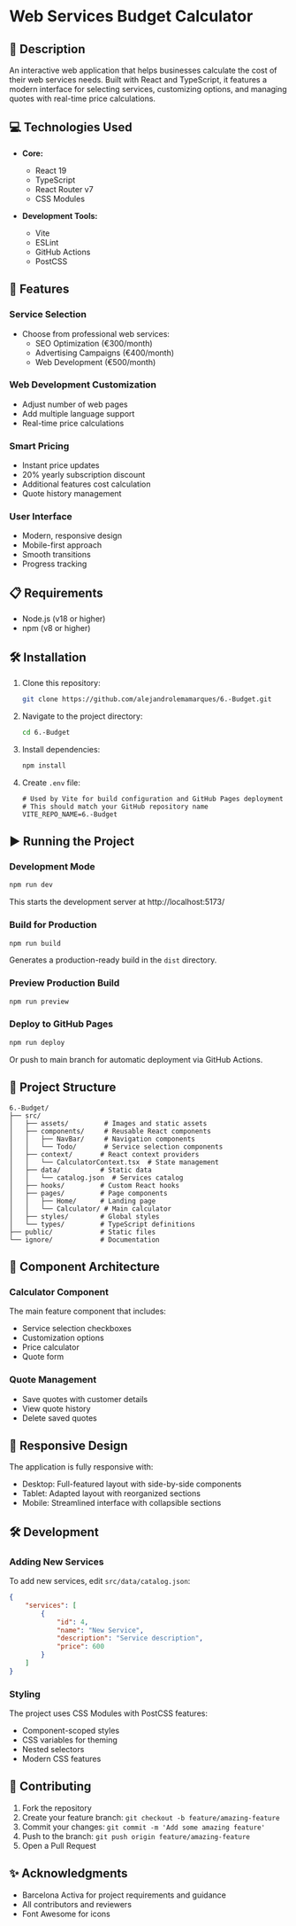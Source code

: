 # Web Services Budget Calculator

## 📄 Description

An interactive web application that helps businesses calculate the cost of their web services needs. Built with React and TypeScript, it features a modern interface for selecting services, customizing options, and managing quotes with real-time price calculations.

## 💻 Technologies Used

-   **Core:**

    -   React 19
    -   TypeScript
    -   React Router v7
    -   CSS Modules

-   **Development Tools:**
    -   Vite
    -   ESLint
    -   GitHub Actions
    -   PostCSS

## 🌟 Features

### Service Selection

-   Choose from professional web services:
    -   SEO Optimization (€300/month)
    -   Advertising Campaigns (€400/month)
    -   Web Development (€500/month)

### Web Development Customization

-   Adjust number of web pages
-   Add multiple language support
-   Real-time price calculations

### Smart Pricing

-   Instant price updates
-   20% yearly subscription discount
-   Additional features cost calculation
-   Quote history management

### User Interface

-   Modern, responsive design
-   Mobile-first approach
-   Smooth transitions
-   Progress tracking

## 📋 Requirements

-   Node.js (v18 or higher)
-   npm (v8 or higher)

## 🛠️ Installation

1. Clone this repository:

    ```sh
    git clone https://github.com/alejandrolemamarques/6.-Budget.git
    ```

2. Navigate to the project directory:

    ```sh
    cd 6.-Budget
    ```

3. Install dependencies:

    ```sh
    npm install
    ```

4. Create `.env` file:
    ```env
    # Used by Vite for build configuration and GitHub Pages deployment
    # This should match your GitHub repository name
    VITE_REPO_NAME=6.-Budget
    ```

## ▶️ Running the Project

### Development Mode

```sh
npm run dev
```

This starts the development server at http://localhost:5173/

### Build for Production

```sh
npm run build
```

Generates a production-ready build in the `dist` directory.

### Preview Production Build

```sh
npm run preview
```

### Deploy to GitHub Pages

```sh
npm run deploy
```

Or push to main branch for automatic deployment via GitHub Actions.

## 📁 Project Structure

```
6.-Budget/
├── src/
│   ├── assets/         # Images and static assets
│   ├── components/     # Reusable React components
│   │   ├── NavBar/     # Navigation components
│   │   └── Todo/       # Service selection components
│   ├── context/       # React context providers
│   │   └── CalculatorContext.tsx  # State management
│   ├── data/          # Static data
│   │   └── catalog.json  # Services catalog
│   ├── hooks/         # Custom React hooks
│   ├── pages/         # Page components
│   │   ├── Home/      # Landing page
│   │   └── Calculator/ # Main calculator
│   ├── styles/        # Global styles
│   └── types/         # TypeScript definitions
├── public/            # Static files
└── ignore/            # Documentation
```

## 🧩 Component Architecture

### Calculator Component

The main feature component that includes:

-   Service selection checkboxes
-   Customization options
-   Price calculator
-   Quote form

### Quote Management

-   Save quotes with customer details
-   View quote history
-   Delete saved quotes

## 📱 Responsive Design

The application is fully responsive with:

-   Desktop: Full-featured layout with side-by-side components
-   Tablet: Adapted layout with reorganized sections
-   Mobile: Streamlined interface with collapsible sections

## 🛠️ Development

### Adding New Services

To add new services, edit `src/data/catalog.json`:

```json
{
    "services": [
        {
            "id": 4,
            "name": "New Service",
            "description": "Service description",
            "price": 600
        }
    ]
}
```

### Styling

The project uses CSS Modules with PostCSS features:

-   Component-scoped styles
-   CSS variables for theming
-   Nested selectors
-   Modern CSS features

## 🤝 Contributing

1. Fork the repository
2. Create your feature branch: `git checkout -b feature/amazing-feature`
3. Commit your changes: `git commit -m 'Add some amazing feature'`
4. Push to the branch: `git push origin feature/amazing-feature`
5. Open a Pull Request

## ✨ Acknowledgments

-   Barcelona Activa for project requirements and guidance
-   All contributors and reviewers
-   Font Awesome for icons
